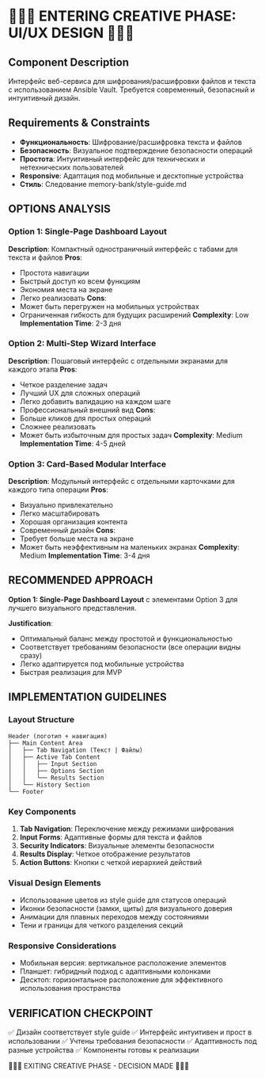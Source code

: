 # 🎨🎨🎨 ENTERING CREATIVE PHASE: UI/UX DESIGN 🎨🎨🎨

## Component Description
Интерфейс веб-сервиса для шифрования/расшифровки файлов и текста с использованием Ansible Vault. Требуется современный, безопасный и интуитивный дизайн.

## Requirements & Constraints
- **Функциональность**: Шифрование/расшифровка текста и файлов
- **Безопасность**: Визуальное подтверждение безопасности операций
- **Простота**: Интуитивный интерфейс для технических и нетехнических пользователей
- **Responsive**: Адаптация под мобильные и десктопные устройства
- **Стиль**: Следование memory-bank/style-guide.md

## OPTIONS ANALYSIS

### Option 1: Single-Page Dashboard Layout
**Description**: Компактный одностраничный интерфейс с табами для текста и файлов
**Pros**:
- Простота навигации
- Быстрый доступ ко всем функциям
- Экономия места на экране
- Легко реализовать
**Cons**:
- Может быть перегружен на мобильных устройствах
- Ограниченная гибкость для будущих расширений
**Complexity**: Low
**Implementation Time**: 2-3 дня

### Option 2: Multi-Step Wizard Interface
**Description**: Пошаговый интерфейс с отдельными экранами для каждого этапа
**Pros**:
- Четкое разделение задач
- Лучший UX для сложных операций
- Легко добавить валидацию на каждом шаге
- Профессиональный внешний вид
**Cons**:
- Больше кликов для простых операций
- Сложнее реализовать
- Может быть избыточным для простых задач
**Complexity**: Medium
**Implementation Time**: 4-5 дней

### Option 3: Card-Based Modular Interface
**Description**: Модульный интерфейс с отдельными карточками для каждого типа операции
**Pros**:
- Визуально привлекательно
- Легко масштабировать
- Хорошая организация контента
- Современный дизайн
**Cons**:
- Требует больше места на экране
- Может быть неэффективным на маленьких экранах
**Complexity**: Medium
**Implementation Time**: 3-4 дня

## RECOMMENDED APPROACH
**Option 1: Single-Page Dashboard Layout** с элементами Option 3 для лучшего визуального представления.

**Justification**:
- Оптимальный баланс между простотой и функциональностью
- Соответствует требованиям безопасности (все операции видны сразу)
- Легко адаптируется под мобильные устройства
- Быстрая реализация для MVP

## IMPLEMENTATION GUIDELINES

### Layout Structure
```
Header (логотип + навигация)
├── Main Content Area
│   ├── Tab Navigation (Текст | Файлы)
│   ├── Active Tab Content
│   │   ├── Input Section
│   │   ├── Options Section
│   │   └── Results Section
│   └── History Section
└── Footer
```

### Key Components
1. **Tab Navigation**: Переключение между режимами шифрования
2. **Input Forms**: Адаптивные формы для текста и файлов
3. **Security Indicators**: Визуальные элементы безопасности
4. **Results Display**: Четкое отображение результатов
5. **Action Buttons**: Кнопки с четкой иерархией действий

### Visual Design Elements
- Использование цветов из style guide для статусов операций
- Иконки безопасности (замки, щиты) для визуального доверия
- Анимации для плавных переходов между состояниями
- Тени и границы для четкого разделения секций

### Responsive Considerations
- Мобильная версия: вертикальное расположение элементов
- Планшет: гибридный подход с адаптивными колонками
- Десктоп: горизонтальное расположение для эффективного использования пространства

## VERIFICATION CHECKPOINT
✅ Дизайн соответствует style guide
✅ Интерфейс интуитивен и прост в использовании
✅ Учтены требования безопасности
✅ Адаптивность под разные устройства
✅ Компоненты готовы к реализации

🎨🎨🎨 EXITING CREATIVE PHASE - DECISION MADE 🎨🎨🎨
